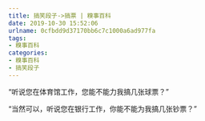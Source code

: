 ```yaml
---
title: 搞笑段子->搞票 | 糗事百科
date: 2019-10-30 15:52:06
urlname: 0cfbdd9d37170bb6c7c1000a6ad977fa
tags: 
- 糗事百科
categories:
- 糗事百科
- 搞笑段子
---
```

“听说您在体育馆工作，您能不能力我搞几张球票？”

“当然可以，听说您在银行工作，你能不能为我搞几张钞票？”


